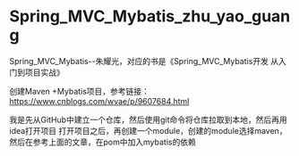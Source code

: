 # Spring_MVC_Mybatis_zhu_yao_guang
Spring_MVC_Mybatis--朱耀光，对应的书是《Spring_MVC_Mybatis开发 从入门到项目实战》

创建Maven +Mybatis项目，参考链接：https://www.cnblogs.com/wvae/p/9607684.html

我是先从GitHub中建立一个仓库，然后使用git命令将仓库拉取到本地，然后再用idea打开项目
打开项目之后，再创建一个module，创建的module选择maven，然后在参考上面的文章，在pom中加入mybatis的依赖
